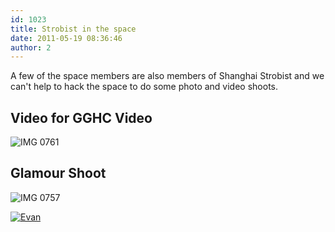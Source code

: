 ```yaml
---
id: 1023
title: Strobist in the space
date: 2011-05-19 08:36:46
author: 2
---
```


A few of the space members are also members of Shanghai Strobist and we can't help to hack the space to do some photo and video shoots.

## Video for GGHC Video

![IMG 0761](http://139.162.84.35/wp-content/uploads/2011/05/IMG_0761.jpg "IMG_0761.JPG")

## Glamour Shoot

![IMG 0757](http://139.162.84.35/wp-content/uploads/2011/05/IMG_0757.jpg "IMG_0757.JPG")

[![Evan](http://farm4.static.flickr.com/3004/5720078894_f452dc4219.jpg)](http://www.flickr.com/photos/taweili/5720078894/ "Evan by xxom, on Flickr")